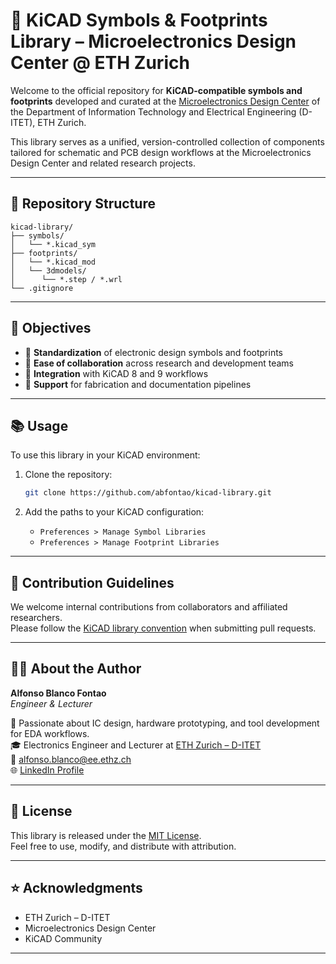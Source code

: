 # 📐 KiCAD Symbols & Footprints Library – Microelectronics Design Center @ ETH Zurich

Welcome to the official repository for **KiCAD-compatible symbols and footprints** developed and curated at the [Microelectronics Design Center](http://www.dz.ethz.ch/) of the Department of Information Technology and Electrical Engineering (D-ITET), ETH Zurich.

This library serves as a unified, version-controlled collection of components tailored for schematic and PCB design workflows at the Microelectronics Design Center and related research projects.

---

## 📁 Repository Structure

```text
kicad-library/
├── symbols/
│   └── *.kicad_sym
├── footprints/
│   └── *.kicad_mod
│   └── 3dmodels/
│	   └── *.step / *.wrl
└── .gitignore
```
 
---

## 🎯 Objectives

- 📌 **Standardization** of electronic design symbols and footprints  
- 🧪 **Ease of collaboration** across research and development teams  
- 🧰 **Integration** with KiCAD 8 and 9 workflows  
- 📎 **Support** for fabrication and documentation pipelines

---

## 📚 Usage

To use this library in your KiCAD environment:

1. Clone the repository:
    ```bash
    git clone https://github.com/abfontao/kicad-library.git
    ```

2. Add the paths to your KiCAD configuration:
    - `Preferences > Manage Symbol Libraries`
    - `Preferences > Manage Footprint Libraries`

---

## 📏 Contribution Guidelines

We welcome internal contributions from collaborators and affiliated researchers.  
Please follow the [KiCAD library convention](https://klc.kicad.org/) when submitting pull requests.

---

## 👨‍💻 About the Author

**Alfonso Blanco Fontao**  
_Engineer & Lecturer_

🔬 Passionate about IC design, hardware prototyping, and tool development for EDA workflows.  
🎓 Electronics Engineer and Lecturer at [ETH Zurich – D-ITET](https://www.ethz.ch/en.html)  
📧 alfonso.blanco@ee.ethz.ch  
🌐 [LinkedIn Profile](https://www.linkedin.com/in/alfonso-blanco-fontao-b6214726/)

---

## 📝 License

This library is released under the [MIT License](LICENSE).  
Feel free to use, modify, and distribute with attribution.

---

## ⭐️ Acknowledgments

- ETH Zurich – D-ITET
- Microelectronics Design Center
- KiCAD Community

---
